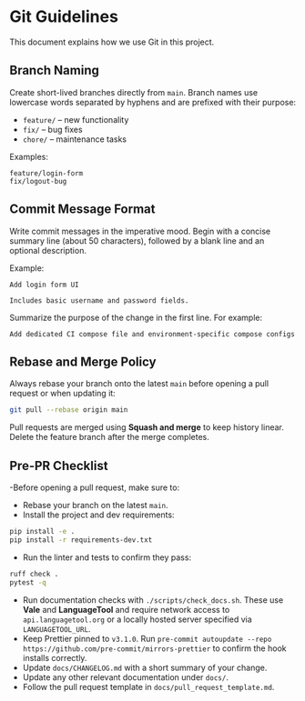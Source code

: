 # Git Guidelines

This document explains how we use Git in this project.

## Branch Naming

Create short-lived branches directly from `main`. Branch names use lowercase
words separated by hyphens and are prefixed with their purpose:

- `feature/` – new functionality
- `fix/` – bug fixes
- `chore/` – maintenance tasks

Examples:

```text
feature/login-form
fix/logout-bug
```

## Commit Message Format

Write commit messages in the imperative mood. Begin with a concise summary line
(about 50 characters), followed by a blank line and an optional description.

Example:

```text
Add login form UI

Includes basic username and password fields.
```

Summarize the purpose of the change in the first line. For example:

```text
Add dedicated CI compose file and environment-specific compose configs
```

## Rebase and Merge Policy

Always rebase your branch onto the latest `main` before opening a pull request
or when updating it:

```bash
git pull --rebase origin main
```

Pull requests are merged using **Squash and merge** to keep history linear.
Delete the feature branch after the merge completes.

## Pre-PR Checklist

-Before opening a pull request, make sure to:

- Rebase your branch on the latest `main`.
- Install the project and dev requirements:

```bash
pip install -e .
pip install -r requirements-dev.txt
```

- Run the linter and tests to confirm they pass:

```bash
ruff check .
pytest -q
```
- Run documentation checks with `./scripts/check_docs.sh`.
  These use **Vale** and **LanguageTool** and require network access to
  `api.languagetool.org` or a locally hosted server specified via
  `LANGUAGETOOL_URL`.
- Keep Prettier pinned to `v3.1.0`. Run
  `pre-commit autoupdate --repo https://github.com/pre-commit/mirrors-prettier`
  to confirm the hook installs correctly.
- Update `docs/CHANGELOG.md` with a short summary of your change.
- Update any other relevant documentation under `docs/`.
- Follow the pull request template in `docs/pull_request_template.md`.
